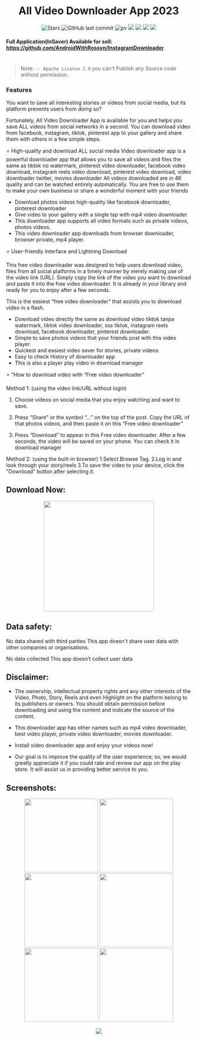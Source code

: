 <h1 align="center">All Video Downloader App 2023</h1>
  
<div align="center">

![Stars](https://img.shields.io/github/stars/AndroidWithRossyn/AllVideoDownloader2023)
![GitHub last commit](https://img.shields.io/github/last-commit/AndroidWithRossyn/AllVideoDownloader2023)
![pv](https://pageview.vercel.app/?github_user=AllVideoDownloader2023)
<a href="https://t.me/banrossyn" target="_blank"><img src="https://img.shields.io/badge/Telegram-%40banrossyn-28a8ea"></a>
<a href="https://wa.me/+919694260426/" target="_blank"><img src="https://img.shields.io/badge/whatsapp-%40+919694260426-28a8ea"></a>
<a href="https://www.linkedin.com/in/banrossyn/" target="_blank"><img src="https://img.shields.io/badge/LinkedIn-banrossyn-informational"></a>
<a href="mailto:banrossyn@gmail.com"><img src="https://img.shields.io/badge/Email-banrossyn%40gmail.com-blue"></a>

</div>

#### Full Application(InSaver) Available for sell: https://github.com/AndroidWithRossyn/InstagramDownloader


# 
> Note: `-- Apache License 2.0` you can't Publish any Source code without permission.

### Features
You want to save all interesting stories or videos from social media, but its platform prevents users from doing so?

Fortunately, All Video Downloader App is available for you and helps you save ALL videos from social networks in a second. You can download video from facebook, instagram, tiktok, pinterest app to your gallery and share them with others in a few simple steps.

⭐ High-quality and download ALL social media
Video downloader app is a powerful downloader app that allows you to save all videos and files the same as tiktok no watermark, pinterest video downloader, facebook video download, instagram reels video download, pinterest video download, video downloader twitter, movies downloader
All videos downloaded are in 4K quality and can be watched entirely automatically.
You are free to use them to make your own business or share a wonderful moment with your friends

- Download photos videos high-quality like facebook downloader, pinterest downloader
- Give video to your gallery with a single tap with mp4 video downloader
- This downloader app supports all video formats such as private videos, photos videos.
- This video downloader app downloads from browser downloader, browser private, mp4 player.

⭐ User-friendly Interface and Lightning Download

This free video downloader was designed to help users download video, files from all social platforms in a timely manner by merely making use of the video link (URL). Simply copy the link of the video you want to download and paste it into the free video downloader. It is already in your library and ready for you to enjoy after a few seconds.

This is the easiest “free video downloader” that assists you to download video in a flash.


- Download video directly the same as download video tiktok tanpa watermark, tiktok video downloader, sss tiktok, instagram reels download, facebook downloader, pinterest downloader.
- Simple to save photos videos that your friends post with this video player.
- Quickest and easiest video saver for stories, private videos
- Easy to check History of downloader app
- This is also a player play video in download manager

⭐ “How to download video with “Free video downloader”

Method 1: (using the video link/URL without login)

1. Choose videos on social media that you enjoy watching and want to save.

2. Press “Share” or the symbol “...” on the top of the post. Copy the URL of that photos videos, and then paste it on this “Free video downloader”

3. Press “Download” to appear in this Free video downloader. After a few seconds, the video will be saved on your phone.
You can check it in download manager

Method 2: (using the built-in browser)
1.Select Browse Tag.
2.Log in and look through your story/reels
3.To save the video to your device, click the "Download" button after selecting it.




## Download Now:

<p align="center">
    <a href="https://github.com/OmaPrakash/AllVideoDownloader2023/raw/main/app-debug.apk">
      <img src="https://user-images.githubusercontent.com/97843190/183300573-ac4dd10f-b7e2-476d-a36d-7dd12ff497c7.png" width ="300" />
    </a>
  </p>


## Data safety:

No data shared with third parties
This app doesn't share user data with other companies or organisations.

No data collected
This app doesn’t collect user data

## Disclaimer:

- The ownership, intellectual property rights and any other interests of the Video, Photo, Story, Reels and even Highlight on the platform belong to its publishers or owners. You should obtain permission before downloading and using the content and indicate the source of the content.

- This downloader app has other names such as mp4 video downloader, best video player, private video downloader, movies downloader.

- Install video downloader app and enjoy your videos now!

- Our goal is to improve the quality of the user experience; so, we would greatly appreciate it if you could rate and review our app on the play store. It will assist us in providing better service to you.



## Screenshots:

 <p align="center">
    <a>
      <img src="https://github.com/OmaPrakash/AllVideoDownloader2023/assets/118904953/757e563d-31dd-44d2-8bd3-0e47befd8e0e" width="200" />
    </a>
 <a>
      <img src="https://github.com/OmaPrakash/AllVideoDownloader2023/assets/118904953/95add70e-3294-41fb-bef1-9a663c8f4ae2"  width="200" />
    </a>
  <a>
      <img src="https://github.com/OmaPrakash/AllVideoDownloader2023/assets/118904953/b25733c6-871f-415a-996e-7f0e98deaca2"  width="200" />
    </a>
     <a>
      <img src="https://github.com/OmaPrakash/AllVideoDownloader2023/assets/118904953/3a1dda98-4a65-4a7b-bc48-718e0e06ef4e"  width="200" />
    </a>
<a>
    <img src="https://github.com/OmaPrakash/AllVideoDownloader2023/assets/118904953/89cb3b79-29f3-413d-801b-b92e33557fc1"  width="200" />
    </a>
<a>
    <img src="https://github.com/OmaPrakash/AllVideoDownloader2023/assets/118904953/454ae6c0-01da-43be-9ba6-71c5f0813c0e"  width="200" />
    </a>

  </p>



<p align="center">
  <img src="https://capsule-render.vercel.app/api?type=waving&color=gradient&height=60&section=footer"/>
</p>
